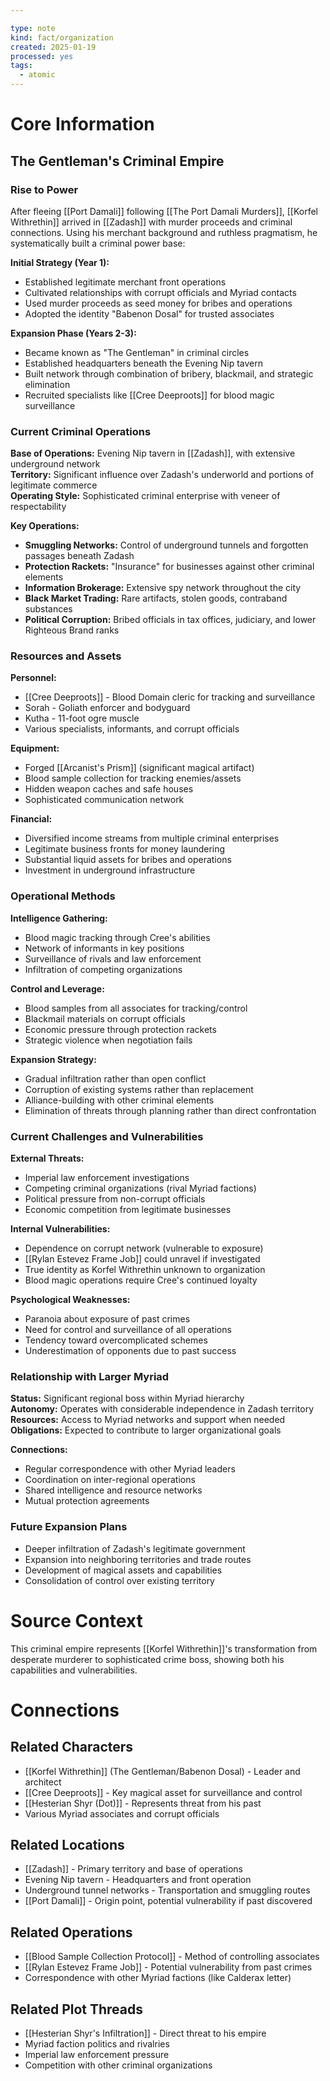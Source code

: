 ```yaml
---

type: note
kind: fact/organization
created: 2025-01-19
processed: yes
tags:
  - atomic
---
```

# Core Information

## The Gentleman's Criminal Empire

### **Rise to Power**

After fleeing [[Port Damali]] following [[The Port Damali Murders]], [[Korfel Withrethin]] arrived in [[Zadash]] with murder proceeds and criminal connections. Using his merchant background and ruthless pragmatism, he systematically built a criminal power base:

**Initial Strategy (Year 1):**

- Established legitimate merchant front operations
- Cultivated relationships with corrupt officials and Myriad contacts
- Used murder proceeds as seed money for bribes and operations
- Adopted the identity "Babenon Dosal" for trusted associates

**Expansion Phase (Years 2-3):**

- Became known as "The Gentleman" in criminal circles
- Established headquarters beneath the Evening Nip tavern
- Built network through combination of bribery, blackmail, and strategic elimination
- Recruited specialists like [[Cree Deeproots]] for blood magic surveillance

### **Current Criminal Operations**

**Base of Operations:** Evening Nip tavern in [[Zadash]], with extensive underground network  
**Territory:** Significant influence over Zadash's underworld and portions of legitimate commerce  
**Operating Style:** Sophisticated criminal enterprise with veneer of respectability

**Key Operations:**

- **Smuggling Networks:** Control of underground tunnels and forgotten passages beneath Zadash
- **Protection Rackets:** "Insurance" for businesses against other criminal elements
- **Information Brokerage:** Extensive spy network throughout the city
- **Black Market Trading:** Rare artifacts, stolen goods, contraband substances
- **Political Corruption:** Bribed officials in tax offices, judiciary, and lower Righteous Brand ranks

### **Resources and Assets**

**Personnel:**

- [[Cree Deeproots]] - Blood Domain cleric for tracking and surveillance
- Sorah - Goliath enforcer and bodyguard
- Kutha - 11-foot ogre muscle
- Various specialists, informants, and corrupt officials

**Equipment:**

- Forged [[Arcanist's Prism]] (significant magical artifact)
- Blood sample collection for tracking enemies/assets
- Hidden weapon caches and safe houses
- Sophisticated communication network

**Financial:**

- Diversified income streams from multiple criminal enterprises
- Legitimate business fronts for money laundering
- Substantial liquid assets for bribes and operations
- Investment in underground infrastructure

### **Operational Methods**

**Intelligence Gathering:**

- Blood magic tracking through Cree's abilities
- Network of informants in key positions
- Surveillance of rivals and law enforcement
- Infiltration of competing organizations

**Control and Leverage:**

- Blood samples from all associates for tracking/control
- Blackmail materials on corrupt officials
- Economic pressure through protection rackets
- Strategic violence when negotiation fails

**Expansion Strategy:**

- Gradual infiltration rather than open conflict
- Corruption of existing systems rather than replacement
- Alliance-building with other criminal elements
- Elimination of threats through planning rather than direct confrontation

### **Current Challenges and Vulnerabilities**

**External Threats:**

- Imperial law enforcement investigations
- Competing criminal organizations (rival Myriad factions)
- Political pressure from non-corrupt officials
- Economic competition from legitimate businesses

**Internal Vulnerabilities:**

- Dependence on corrupt network (vulnerable to exposure)
- [[Rylan Estevez Frame Job]] could unravel if investigated
- True identity as Korfel Withrethin unknown to organization
- Blood magic operations require Cree's continued loyalty

**Psychological Weaknesses:**

- Paranoia about exposure of past crimes
- Need for control and surveillance of all operations
- Tendency toward overcomplicated schemes
- Underestimation of opponents due to past success

### **Relationship with Larger Myriad**

**Status:** Significant regional boss within Myriad hierarchy  
**Autonomy:** Operates with considerable independence in Zadash territory  
**Resources:** Access to Myriad networks and support when needed  
**Obligations:** Expected to contribute to larger organizational goals

**Connections:**

- Regular correspondence with other Myriad leaders
- Coordination on inter-regional operations
- Shared intelligence and resource networks
- Mutual protection agreements

### **Future Expansion Plans**

- Deeper infiltration of Zadash's legitimate government
- Expansion into neighboring territories and trade routes
- Development of magical assets and capabilities
- Consolidation of control over existing territory

# Source Context

This criminal empire represents [[Korfel Withrethin]]'s transformation from desperate murderer to sophisticated crime boss, showing both his capabilities and vulnerabilities.

# Connections

## Related Characters

- [[Korfel Withrethin]] (The Gentleman/Babenon Dosal) - Leader and architect
- [[Cree Deeproots]] - Key magical asset for surveillance and control
- [[Hesterian Shyr (Dot)]] - Represents threat from his past
- Various Myriad associates and corrupt officials

## Related Locations

- [[Zadash]] - Primary territory and base of operations
- Evening Nip tavern - Headquarters and front operation
- Underground tunnel networks - Transportation and smuggling routes
- [[Port Damali]] - Origin point, potential vulnerability if past discovered

## Related Operations

- [[Blood Sample Collection Protocol]] - Method of controlling associates
- [[Rylan Estevez Frame Job]] - Potential vulnerability from past crimes
- Correspondence with other Myriad factions (like Calderax letter)

## Related Plot Threads

- [[Hesterian Shyr's Infiltration]] - Direct threat to his empire
- Myriad faction politics and rivalries
- Imperial law enforcement pressure
- Competition with other criminal organizations